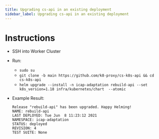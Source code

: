 ```yaml
---
title: Upgrading cs-api in an existing deployment
sidebar_label: Upgrading cs-api in an existing deployment
---
```



# Instructions

- SSH into Worker Cluster 
- Run:
    - `sudo su`
    - `git clone -b main https://github.com/k8-proxy/cs-k8s-api && cd cs-k8s-api`
    - `helm upgrade --install -n icap-adaptation rebuild-api --set k8s_version=1.18 infra/kubernetes/chart  --atomic`
    
- Example Result:

    ```
    Release "rebuild-api" has been upgraded. Happy Helming!
    NAME: rebuild-api
    LAST DEPLOYED: Tue Jun  8 11:23:12 2021
    NAMESPACE: icap-adaptation
    STATUS: deployed
    REVISION: 4
    TEST SUITE: None
    ```